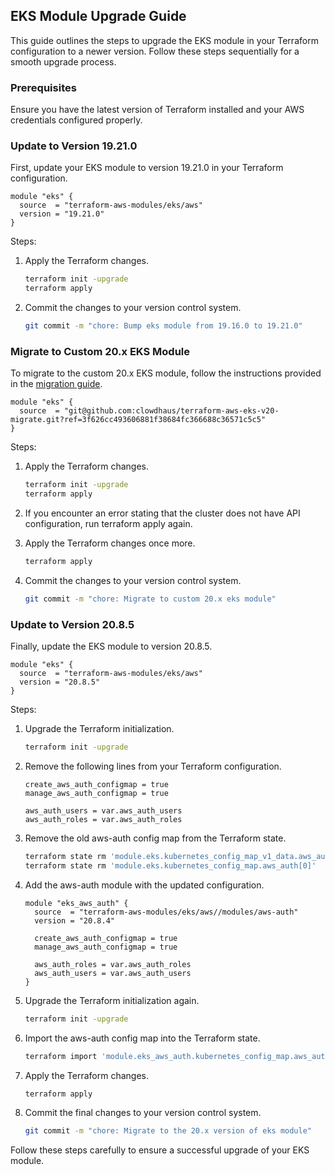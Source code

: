 ## EKS Module Upgrade Guide

This guide outlines the steps to upgrade the EKS module in your Terraform configuration to a newer version.
Follow these steps sequentially for a smooth upgrade process.

### Prerequisites

Ensure you have the latest version of Terraform installed and your AWS credentials configured properly.

### Update to Version 19.21.0

First, update your EKS module to version 19.21.0 in your Terraform configuration.

```hcl
module "eks" {
  source  = "terraform-aws-modules/eks/aws"
  version = "19.21.0"
}
```

Steps:

1. Apply the Terraform changes.

    ```bash
    terraform init -upgrade
    terraform apply
    ```

2. Commit the changes to your version control system.

    ```bash
    git commit -m "chore: Bump eks module from 19.16.0 to 19.21.0"
    ```

### Migrate to Custom 20.x EKS Module

To migrate to the custom 20.x EKS module, follow the instructions provided in the [migration guide](https://github.com/clowdhaus/terraform-aws-eks-migrate-v19-to-v20).

```hcl
module "eks" {
  source  = "git@github.com:clowdhaus/terraform-aws-eks-v20-migrate.git?ref=3f626cc493606881f38684fc366688c36571c5c5"
}
```

Steps:

1. Apply the Terraform changes.

    ```bash
    terraform init -upgrade
    terraform apply
    ```



2. If you encounter an error stating that the cluster does not have API configuration, run terraform apply again.

3. Apply the Terraform changes once more.

    ```bash
    terraform apply
    ```

4. Commit the changes to your version control system.

   ```bash
   git commit -m "chore: Migrate to custom 20.x eks module"
   ```

### Update to Version 20.8.5

Finally, update the EKS module to version 20.8.5.

```hcl
module "eks" {
  source  = "terraform-aws-modules/eks/aws"
  version = "20.8.5"
}
```

Steps:

1. Upgrade the Terraform initialization.

   ```bash
   terraform init -upgrade
   ```

2. Remove the following lines from your Terraform configuration.

   ```hcl
   create_aws_auth_configmap = true
   manage_aws_auth_configmap = true

   aws_auth_users = var.aws_auth_users
   aws_auth_roles = var.aws_auth_roles
   ```

3. Remove the old aws-auth config map from the Terraform state.

   ```bash
   terraform state rm 'module.eks.kubernetes_config_map_v1_data.aws_auth[0]'
   terraform state rm 'module.eks.kubernetes_config_map.aws_auth[0]'
   ```

4. Add the aws-auth module with the updated configuration.

   ```hcl
   module "eks_aws_auth" {
     source  = "terraform-aws-modules/eks/aws//modules/aws-auth"
     version = "20.8.4"

     create_aws_auth_configmap = true
     manage_aws_auth_configmap = true

     aws_auth_roles = var.aws_auth_roles
     aws_auth_users = var.aws_auth_users
   }
   ```

5. Upgrade the Terraform initialization again.

   ```bash
   terraform init -upgrade
   ```

6. Import the aws-auth config map into the Terraform state.

   ```bash
   terraform import 'module.eks_aws_auth.kubernetes_config_map.aws_auth[0]' kube-system/aws-auth
   ```

7. Apply the Terraform changes.

   ```bash
   terraform apply
    ```

8. Commit the final changes to your version control system.

    ```bash
    git commit -m "chore: Migrate to the 20.x version of eks module"
    ```

Follow these steps carefully to ensure a successful upgrade of your EKS module.
